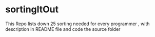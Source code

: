 # sortingItOut
This Repo lists down 25 sorting needed for every programmer , with description in README file and code the source folder
